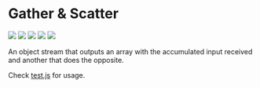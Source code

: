 # Gather & Scatter

[![][build-img]][build]
[![][coverage-img]][coverage]
[![][dependencies-img]][dependencies]
[![][devdependencies-img]][devdependencies]
[![][version-img]][version]

An object stream that outputs an array with the accumulated input received and another that does the opposite.

Check [test.js] for usage.

[build]:               https://travis-ci.org/tallesl/node-gather-scatter
[build-img]:           https://travis-ci.org/tallesl/node-gather-scatter.svg
[coverage]:            https://coveralls.io/r/tallesl/node-gather-scatter?branch=master
[coverage-img]:        https://coveralls.io/repos/tallesl/node-gather-scatter/badge.svg?branch=master
[dependencies]:        https://david-dm.org/tallesl/node-gather-scatter
[dependencies-img]:    https://david-dm.org/tallesl/node-gather-scatter.svg
[devdependencies]:     https://david-dm.org/tallesl/node-gather-scatter#info=devDependencies
[devdependencies-img]: https://david-dm.org/tallesl/node-gather-scatter/dev-status.svg
[version]:             https://www.npmjs.com/package/gather-scatter
[version-img]:         https://badge.fury.io/js/gather-scatter.svg
[test.js]:             test.js
